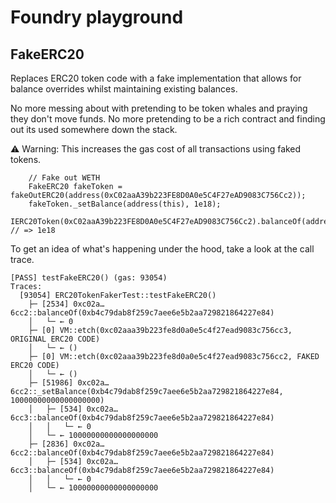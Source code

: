 # Foundry playground

## FakeERC20

Replaces ERC20 token code with a fake implementation that allows for balance overrides whilst maintaining existing balances.

No more messing about with pretending to be token whales and praying they don't move funds.
No more pretending to be a rich contract and finding out its used somewhere down the stack.

⚠️ Warning: This increases the gas cost of all transactions using faked tokens.

```solidity
    // Fake out WETH
    FakeERC20 fakeToken = fakeOutERC20(address(0xC02aaA39b223FE8D0A0e5C4F27eAD9083C756Cc2));
    fakeToken._setBalance(address(this), 1e18);
    IERC20Token(0xC02aaA39b223FE8D0A0e5C4F27eAD9083C756Cc2).balanceOf(address(this)); // => 1e18
```

To get an idea of what's happening under the hood, take a look at the call trace.

```
[PASS] testFakeERC20() (gas: 93054)
Traces:
  [93054] ERC20TokenFakerTest::testFakeERC20()
    ├─ [2534] 0xc02a…6cc2::balanceOf(0xb4c79dab8f259c7aee6e5b2aa729821864227e84)
    │   └─ ← 0
    ├─ [0] VM::etch(0xc02aaa39b223fe8d0a0e5c4f27ead9083c756cc3, ORIGINAL ERC20 CODE)
    │   └─ ← ()
    ├─ [0] VM::etch(0xc02aaa39b223fe8d0a0e5c4f27ead9083c756cc2, FAKED ERC20 CODE)
    │   └─ ← ()
    ├─ [51986] 0xc02a…6cc2::_setBalance(0xb4c79dab8f259c7aee6e5b2aa729821864227e84, 10000000000000000000)
    │   ├─ [534] 0xc02a…6cc3::balanceOf(0xb4c79dab8f259c7aee6e5b2aa729821864227e84)
    │   │   └─ ← 0
    │   └─ ← 10000000000000000000
    ├─ [2836] 0xc02a…6cc2::balanceOf(0xb4c79dab8f259c7aee6e5b2aa729821864227e84)
    │   ├─ [534] 0xc02a…6cc3::balanceOf(0xb4c79dab8f259c7aee6e5b2aa729821864227e84)
    │   │   └─ ← 0
    │   └─ ← 10000000000000000000
```
